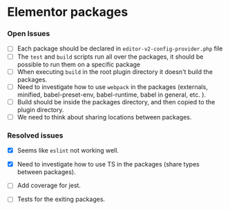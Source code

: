 # Elementor packages

### Open Issues
- [ ] Each package should be declared in `editor-v2-config-provider.php` file
- [ ] The `test` and `build` scripts run all over the packages, it should be possible to run them on a specific package
- [ ] When executing `build` in the root plugin directory it doesn't build the packages.
- [ ] Need to investigate how to use `webpack` in the packages (externals, minified, babel-preset-env, babel-runtime, babel in general, etc. ).
- [ ] Build should be inside the packages directory, and then copied to the plugin directory.
- [ ] We need to think about sharing locations between packages.

### Resolved issues
- [x] Seems like `eslint` not working well.
- [x] Need to investigate how to use TS in the packages (share types between packages).
- [ ] Add coverage for jest.
- [ ] Tests for the exiting packages.

